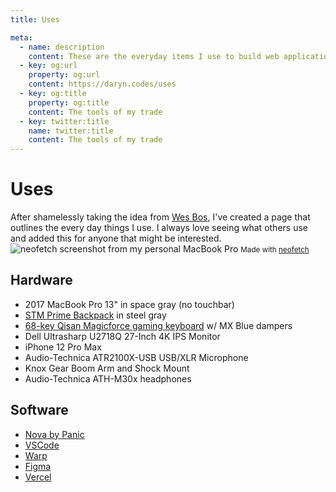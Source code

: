 ```yaml
---
title: Uses

meta:
  - name: description
    content: These are the everyday items I use to build web applications and get work done.
  - key: og:url
    property: og:url
    content: https://daryn.codes/uses
  - key: og:title
    property: og:title
    content: The tools of my trade
  - key: twitter:title
    name: twitter:title
    content: The tools of my trade
---
```


<h1 class="title brush">Uses</h1>

<div class="intro">
  After shamelessly taking the idea from <a href="https://wesbos.com/uses/">Wes Bos</a>, I've created
  a page that outlines the every day things I use. I always love seeing what others use and added
  this for anyone that might be interested.
</div>

<img src="/images/neofetch@2x.png" style="max-width: 626px !important;" alt="neofetch screenshot from my personal MacBook Pro" />
<small>
  Made with <a href="https://github.com/dylanaraps/neofetch">neofetch</a>
</small>

## Hardware

* 2017 MacBook Pro 13" in space gray (no touchbar)
* [STM Prime Backpack](https://www.amazon.com/gp/product/B01C8PIALU/) in steel gray
* [68-key Qisan Magicforce gaming keyboard](https://www.amazon.com/gp/product/B01872MCIA/) w/ MX Blue dampers
* Dell Ultrasharp U2718Q 27-Inch 4K IPS Monitor
* iPhone 12 Pro Max
* Audio-Technica ATR2100X-USB USB/XLR Microphone
* Knox Gear Boom Arm and Shock Mount
* Audio-Technica ATH-M30x headphones

## Software

* [Nova by Panic](https://nova.app/)
* [VSCode](https://code.visualstudio.com/)
* [Warp](https://warp.dev/)
* [Figma](https://figma.com/)
* [Vercel](https://vercel.com/)
